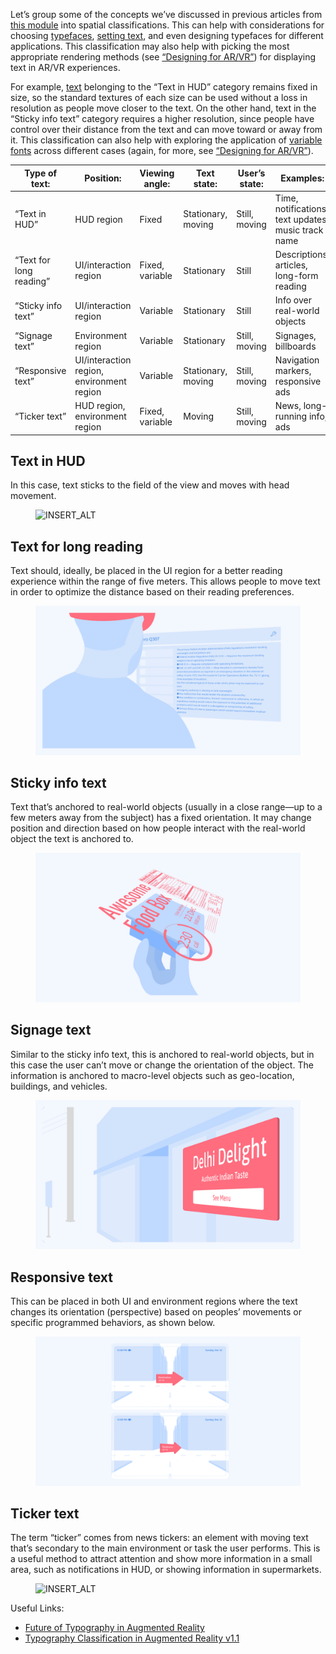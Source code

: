 Let’s group some of the concepts we’ve discussed in previous articles from [this module](/module/using_type_in_ar_and_vr) into spatial classifications. This can help with considerations for choosing [typefaces](/glossary/typeface), [setting text](/glossary/typesetting), and even designing typefaces for different applications. This classification may also help with picking the most appropriate rendering methods (see [“Designing for AR/VR”](/lesson/designing_for_ar_vr)) for displaying text in AR/VR experiences.

For example, [text](/glossary/text_copy) belonging to the “Text in HUD” category remains fixed in size, so the standard textures of each size can be used without a loss in resolution as people move closer to the text. On the other hand, text in the “Sticky info text” category requires a higher resolution, since people have control over their distance from the text and can move toward or away from it. This classification can also help with exploring the application of [variable fonts](/glossary/variable_fonts) across different cases (again, for more, see [“Designing for AR/VR”](/lesson/designing_for_ar_vr)).

| Type of text: | Position: | Viewing angle: | Text state: | User’s state: | Examples: |
| --- | --- | --- | --- | --- | --- |
| “Text in HUD” | HUD region | Fixed | Stationary, moving | Still, moving | Time, notifications, text updates, music track name |
| “Text for long reading” | UI/interaction region | Fixed, variable | Stationary | Still | Descriptions, articles, long-form reading |
| “Sticky info text” | UI/interaction region | Variable | Stationary | Still | Info over real-world objects |
| “Signage text” | Environment region | Variable | Stationary | Still, moving | Signages, billboards |
| “Responsive text” | UI/interaction region, environment region | Variable | Stationary, moving | Still, moving | Navigation markers, responsive ads |
| “Ticker text” | HUD region, environment region | Fixed, variable | Moving | Still, moving | News, long-running info, ads |

## Text in HUD

In this case, text sticks to the field of the view and moves with head movement.

<figure>

![INSERT_ALT](images/spatial_classification_of_typography_in_ar_vr_1.png)

</figure>

## Text for long reading

Text should, ideally, be placed in the UI region for a better reading experience within the range of five meters. This allows people to move text in order to optimize the distance based on their reading preferences.

<figure>

![INSERT_ALT](images/spatial_classification_of_typography_in_ar_vr_2.png)

</figure>

## Sticky info text

Text that’s anchored to real-world objects (usually in a close range—up to a few meters away from the subject) has a fixed orientation. It may change position and direction based on how people interact with the real-world object the text is anchored to.

<figure>

![INSERT_ALT](images/spatial_classification_of_typography_in_ar_vr_3.png)

</figure>

## Signage text

Similar to the sticky info text, this is anchored to real-world objects, but in this case the user can’t move or change the orientation of the object. The information is anchored to macro-level objects such as geo-location, buildings, and vehicles.

<figure>

![INSERT_ALT](images/spatial_classification_of_typography_in_ar_vr_4.png)

</figure>

## Responsive text

This can be placed in both UI and environment regions where the text changes its orientation (perspective) based on peoples’ movements or specific programmed behaviors, as shown below.

<figure>

![INSERT_ALT](images/spatial_classification_of_typography_in_ar_vr_5.png)

</figure>

## Ticker text

The term “ticker” comes from news tickers: an element with moving text that’s secondary to the main environment or task the user performs. This is a useful method to attract attention and show more information in a small area, such as notifications in HUD, or showing information in supermarkets.

<figure>

![INSERT_ALT](images/spatial_classification_of_typography_in_ar_vr_6.png)

</figure>

Useful Links:
- [Future of Typography in Augmented Reality](https://youtu.be/lFO5A8-FzlI?t=1636)
- [Typography Classification in Augmented Reality v1.1](https://niteeshyadav.com/blog/typography-classification-in-augmented-reality-v1-1-8760/)
